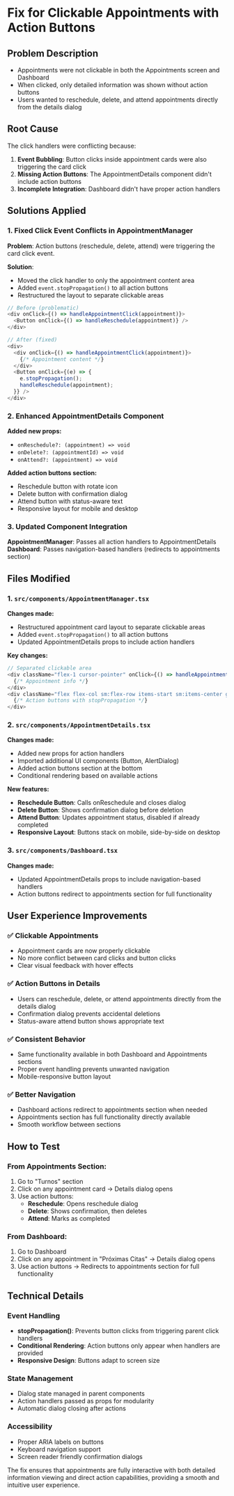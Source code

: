 # Fix for Clickable Appointments with Action Buttons

## Problem Description
- Appointments were not clickable in both the Appointments screen and Dashboard
- When clicked, only detailed information was shown without action buttons
- Users wanted to reschedule, delete, and attend appointments directly from the details dialog

## Root Cause
The click handlers were conflicting because:
1. **Event Bubbling**: Button clicks inside appointment cards were also triggering the card click
2. **Missing Action Buttons**: The AppointmentDetails component didn't include action buttons
3. **Incomplete Integration**: Dashboard didn't have proper action handlers

## Solutions Applied

### 1. Fixed Click Event Conflicts in AppointmentManager
**Problem**: Action buttons (reschedule, delete, attend) were triggering the card click event.

**Solution**: 
- Moved the click handler to only the appointment content area
- Added `event.stopPropagation()` to all action buttons
- Restructured the layout to separate clickable areas

```javascript
// Before (problematic)
<div onClick={() => handleAppointmentClick(appointment)}>
  <Button onClick={() => handleReschedule(appointment)} />
</div>

// After (fixed)
<div>
  <div onClick={() => handleAppointmentClick(appointment)}>
    {/* Appointment content */}
  </div>
  <Button onClick={(e) => {
    e.stopPropagation();
    handleReschedule(appointment);
  }} />
</div>
```

### 2. Enhanced AppointmentDetails Component
**Added new props:**
- `onReschedule?: (appointment) => void`
- `onDelete?: (appointmentId) => void`
- `onAttend?: (appointment) => void`

**Added action buttons section:**
- Reschedule button with rotate icon
- Delete button with confirmation dialog
- Attend button with status-aware text
- Responsive layout for mobile and desktop

### 3. Updated Component Integration
**AppointmentManager**: Passes all action handlers to AppointmentDetails
**Dashboard**: Passes navigation-based handlers (redirects to appointments section)

## Files Modified

### 1. `src/components/AppointmentManager.tsx`
**Changes made:**
- Restructured appointment card layout to separate clickable areas
- Added `event.stopPropagation()` to all action buttons
- Updated AppointmentDetails props to include action handlers

**Key changes:**
```javascript
// Separated clickable area
<div className="flex-1 cursor-pointer" onClick={() => handleAppointmentClick(appointment)}>
  {/* Appointment info */}
</div>
<div className="flex flex-col sm:flex-row items-start sm:items-center gap-2">
  {/* Action buttons with stopPropagation */}
</div>
```

### 2. `src/components/AppointmentDetails.tsx`
**Changes made:**
- Added new props for action handlers
- Imported additional UI components (Button, AlertDialog)
- Added action buttons section at the bottom
- Conditional rendering based on available actions

**New features:**
- **Reschedule Button**: Calls onReschedule and closes dialog
- **Delete Button**: Shows confirmation dialog before deletion
- **Attend Button**: Updates appointment status, disabled if already completed
- **Responsive Layout**: Buttons stack on mobile, side-by-side on desktop

### 3. `src/components/Dashboard.tsx`
**Changes made:**
- Updated AppointmentDetails props to include navigation-based handlers
- Action buttons redirect to appointments section for full functionality

## User Experience Improvements

### ✅ **Clickable Appointments**
- Appointment cards are now properly clickable
- No more conflict between card clicks and button clicks
- Clear visual feedback with hover effects

### ✅ **Action Buttons in Details**
- Users can reschedule, delete, or attend appointments directly from the details dialog
- Confirmation dialog prevents accidental deletions
- Status-aware attend button shows appropriate text

### ✅ **Consistent Behavior**
- Same functionality available in both Dashboard and Appointments sections
- Proper event handling prevents unwanted navigation
- Mobile-responsive button layout

### ✅ **Better Navigation**
- Dashboard actions redirect to appointments section when needed
- Appointments section has full functionality directly available
- Smooth workflow between sections

## How to Test

### From Appointments Section:
1. Go to "Turnos" section
2. Click on any appointment card → Details dialog opens
3. Use action buttons:
   - **Reschedule**: Opens reschedule dialog
   - **Delete**: Shows confirmation, then deletes
   - **Attend**: Marks as completed

### From Dashboard:
1. Go to Dashboard
2. Click on any appointment in "Próximas Citas" → Details dialog opens
3. Use action buttons → Redirects to appointments section for full functionality

## Technical Details

### Event Handling
- **stopPropagation()**: Prevents button clicks from triggering parent click handlers
- **Conditional Rendering**: Action buttons only appear when handlers are provided
- **Responsive Design**: Buttons adapt to screen size

### State Management
- Dialog state managed in parent components
- Action handlers passed as props for modularity
- Automatic dialog closing after actions

### Accessibility
- Proper ARIA labels on buttons
- Keyboard navigation support
- Screen reader friendly confirmation dialogs

The fix ensures that appointments are fully interactive with both detailed information viewing and direct action capabilities, providing a smooth and intuitive user experience.